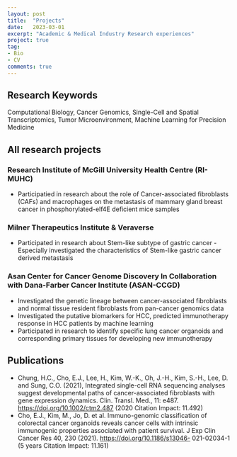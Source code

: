 ```yaml
---
layout: post
title:  "Projects"
date:   2023-03-01
excerpt: "Academic & Medical Industry Research experiences"
project: true
tag:
- Bio
- CV
comments: true
---
```


## Research Keywords
Computational Biology, Cancer Genomics, Single-Cell and Spatial Transcriptomics, Tumor Microenvironment, Machine Learning for Precision Medicine


## All research projects

### Research Institute of McGill University Health Centre (RI-MUHC) 
* Participatied in research about the role of Cancer-associated fibroblasts (CAFs) and macrophages on the metastasis of mammary gland breast cancer in phosphorylated-elf4E deficient mice samples

### Milner Therapeutics Institute & Veraverse
* Participated in research about Stem-like subtype of gastric cancer - Especially investigated the characteristics of Stem-like gastric cancer derived metastasis

### Asan Center for Cancer Genome Discovery In Collaboration with Dana-Farber Cancer Institute (ASAN-CCGD)
* Investigated the genetic lineage between cancer-associated fibroblasts and normal tissue resident fibroblasts from pan-cancer genomics data
* Investigated the putative biomarkers for HCC, predicted immunotherapy response in HCC patients by machine learning
* Participated in research to identify specific lung cancer organoids and corresponding primary tissues for developing new immunotherapy

## Publications
* Chung, H.C., Cho, E.J., Lee, H., Kim, W.-K., Oh, J.-H., Kim, S.-H., Lee, D. and Sung, C.O. (2021), Integrated single-cell RNA sequencing analyses suggest developmental paths of cancer-associated fibroblasts with gene expression dynamics. Clin. Transl. Med., 11: e487. https://doi.org/10.1002/ctm2.487 (2020 Citation Impact: 11.492)
* Cho, E.J., Kim, M., Jo, D. et al. Immuno-genomic classification of colorectal cancer organoids reveals cancer cells with intrinsic immunogenic properties associated with patient survival. J Exp Clin Cancer Res 40, 230 (2021). https://doi.org/10.1186/s13046- 021-02034-1 (5 years Citation Impact: 11.161)
